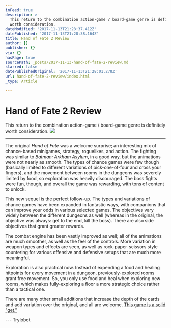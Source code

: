 ```yaml
---
inFeed: true
description: >-
  This return to the combination action-game / board-game genre is definitely
  worth consideration.
dateModified: '2017-11-13T21:28:37.412Z'
datePublished: '2017-11-13T21:28:38.164Z'
title: Hand of Fate 2 Review
author: []
publisher: {}
via: {}
hasPage: true
sourcePath: _posts/2017-11-13-hand-of-fate-2-review.md
starred: false
datePublishedOriginal: '2017-11-13T21:28:01.278Z'
url: hand-of-fate-2-review/index.html
_type: Article

---
```

# Hand of Fate 2 Review

This return to the combination action-game / board-game genre is definitely worth consideration.
![](https://the-grid-user-content.s3-us-west-2.amazonaws.com/7434f74c-4e2c-42c7-8356-0855c45370a8.png)

---

The original _Hand of Fate_ was a welcome surprise; an interesting mix of chance-based minigames, strategy, roguelikes, and action. The fighting was similar to _Batman: Arkham Asylum_, in a good way, but the animations were not nearly as smooth. The types of chance games were few though (basically limited to different variations of pick-one-of-four and cross your fingers), and the movement between rooms in the dungeons was severely limited by food, so exploration was heavily discouraged. The boss fights were fun, though, and overall the game was rewarding, with tons of content to unlock.

This new sequel is the perfect follow-up. The types and variations of chance games have been expanded in fantastic ways, with companions that can improve your odds in various selected games. The objectives vary widely between the different dungeons as well (whereas in the original, the objective was always: get to the end, kill the boss). There are also side objectives that grant greater rewards.

The combat engine has been vastly improved as well; all of the animations are much smoother, as well as the feel of the controls. More variation in weapon types and effects are seen, as well as rock-paper-scissors style countering for various offensive and defensive setups that are much more meaningful.

Exploration is also practical now. Instead of expending a food and healing hitpoints for every movement in a dungeon, previously-explored rooms grant free movement. So, you only use food and heal when exploring new rooms, which makes fully-exploring a floor a more strategic choice rather than a tactical one.

There are many other small additions that increase the depth of the cards and add variation over the original, and all are welcome. [This game is a solid "get."][0]

--- Trylobot

[0]: http://store.steampowered.com/app/456670/Hand_of_Fate_2/ "Hand of Fate 2 (Steam Store)"